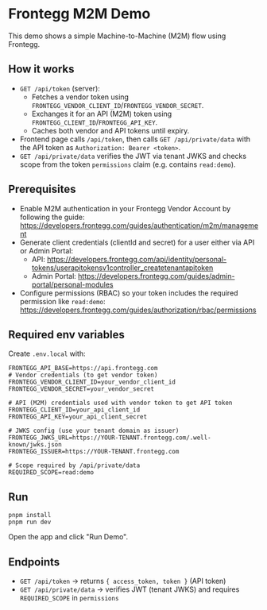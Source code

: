 # Frontegg M2M Demo

This demo shows a simple Machine-to-Machine (M2M) flow using Frontegg.

## How it works

- `GET /api/token` (server):
  - Fetches a vendor token using `FRONTEGG_VENDOR_CLIENT_ID`/`FRONTEGG_VENDOR_SECRET`.
  - Exchanges it for an API (M2M) token using `FRONTEGG_CLIENT_ID`/`FRONTEGG_API_KEY`.
  - Caches both vendor and API tokens until expiry.
- Frontend page calls `/api/token`, then calls `GET /api/private/data` with the API token as `Authorization: Bearer <token>`.
- `GET /api/private/data` verifies the JWT via tenant JWKS and checks scope from the token `permissions` claim (e.g. contains `read:demo`).

## Prerequisites

- Enable M2M authentication in your Frontegg Vendor Account by following the guide: https://developers.frontegg.com/guides/authentication/m2m/management
- Generate client credentials (clientId and secret) for a user either via API or Admin Portal:
  - API: https://developers.frontegg.com/api/identity/personal-tokens/userapitokensv1controller_createtenantapitoken
  - Admin Portal: https://developers.frontegg.com/guides/admin-portal/personal-modules
- Configure permissions (RBAC) so your token includes the required permission like `read:demo`: https://developers.frontegg.com/guides/authorization/rbac/permissions

## Required env variables

Create `.env.local` with:

```
FRONTEGG_API_BASE=https://api.frontegg.com
# Vendor credentials (to get vendor token)
FRONTEGG_VENDOR_CLIENT_ID=your_vendor_client_id
FRONTEGG_VENDOR_SECRET=your_vendor_secret

# API (M2M) credentials used with vendor token to get API token
FRONTEGG_CLIENT_ID=your_api_client_id
FRONTEGG_API_KEY=your_api_client_secret

# JWKS config (use your tenant domain as issuer)
FRONTEGG_JWKS_URL=https://YOUR-TENANT.frontegg.com/.well-known/jwks.json
FRONTEGG_ISSUER=https://YOUR-TENANT.frontegg.com

# Scope required by /api/private/data
REQUIRED_SCOPE=read:demo
```

## Run

```
pnpm install
pnpm run dev
```

Open the app and click "Run Demo".

## Endpoints

- `GET /api/token` → returns `{ access_token, token }` (API token)
- `GET /api/private/data` → verifies JWT (tenant JWKS) and requires `REQUIRED_SCOPE` in `permissions`
